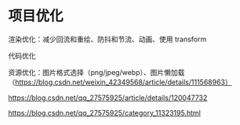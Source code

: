 # 项目优化

渲染优化：减少回流和重绘、防抖和节流、动画、使用 transform

代码优化

资源优化：图片格式选择（png/jpeg/webp）、图片懒加载（https://blog.csdn.net/weixin_42349568/article/details/111568963）

https://blog.csdn.net/qq_27575925/article/details/120047732

https://blog.csdn.net/qq_27575925/category_11323195.html
